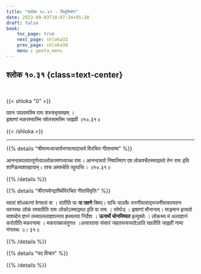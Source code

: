```yaml
---
title: "श्लोक १०.३१ - विभूतियोग"
date: 2023-09-03T18:07:34+05:30
draft: false
book:
    toc_page: true
    next_page: shloka32
    prev_page: shloka30
    menu : geeta_menu
---
```




## श्लोक १०.३१ {class=text-center}

<br/>

{{< shloka  "0"  >}}

पवनः पवतामस्मि रामः शस्त्रभृतामहम् ।  
झषाणां मकरश्चास्मि स्रोतसामस्मि जाह्नवी ॥१०.३१॥  

{{< /shloka >}}

---


{{% details "श्रीमत्मध्वाचार्यभगवत्पादाचर्य विरचित  गीताभाष्य" %}}

आनन्दरूपत्वात्पूर्णत्वाल्लोकरमणत्वाच्च रामः। 
आनन्दरूपो निष्परिमाण एष लोकश्चैतस्माद्रमते तेन रामः 
इति शाण्डिल्यशाखायाम्। रश्च अमश्चेति व्युत्पत्तिः।
॥१०.३१॥

{{% /details %}}



{{% details "श्रीराघवेन्द्रतीर्थविरचित गीताविवृतिः" %}}

पवतां शोधकानां वेगवतां वा । पांतीति पाः 
**पा रक्षणे** क्विप्‌। 
पाभिः पालकैः वननीयत्वाद्भजनीयत्वात्पवनः पवनस्थः 
लोकं रमयतीति रामः लोकोऽस्माद्रमत इति वा रामः । 
रमेर्घञ् । झषाणां मौनानाम्‌। माङ्मान इत्यतो
माशब्देन ज्ञानं तस्याल्पताज्ञापनाय ह्रस्वतया निर्देशः । 
**ऊनार्थे चोनमिष्यत** इत्युक्तेः । 
लोकस्य मं अल्पज्ञानं करोतीति मकरनामा । 
मकराख्यजंतुगतः ।असारतया संसारं जहतस्त्यजतोऽवति 
रक्षतीति जाह्नवी नामा गंगास्थः ॥। ३१॥

{{% /details %}}



{{% details "पद विचार" %}}


{{% /details %}}
